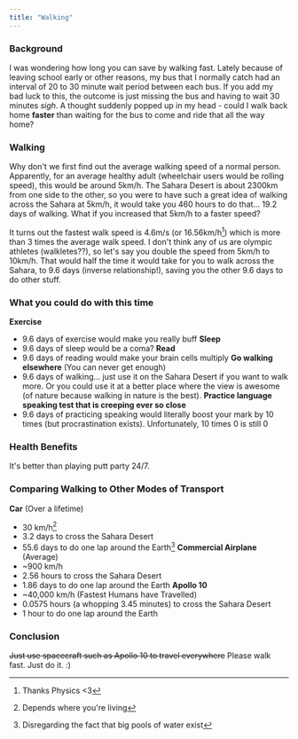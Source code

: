 ```yaml
---
title: "Walking"
---
```


### Background

I was wondering how long you can save by walking fast. Lately because of leaving school early or other reasons, my bus that I normally catch had an interval of 20 to 30 minute wait period between each bus. If you add my bad luck to this, the outcome is just missing the bus and having to wait 30 minutes *sigh*. A thought suddenly popped up in my head - could I walk back home **faster** than waiting for the bus to come and ride that all the way home?

### Walking

Why don't we first find out the average walking speed of a normal person. Apparently, for an average healthy adult (wheelchair users would be rolling speed), this would be around 5km/h. The Sahara Desert is about 2300km from one side to the other, so you were to have such a great idea of walking across the Sahara at 5km/h, it would take you 460 hours to do that... 19.2 days of walking. What if you increased that 5km/h to a faster speed?

It turns out the fastest walk speed is 4.6m/s (or 16.56km/h[^1]) which is more than 3 times the average walk speed. I don't think any of us are olympic athletes (walkletes??), so let's say you double the speed from 5km/h to 10km/h. That would half the time it would take for you to walk across the Sahara, to 9.6 days (inverse relationship!), saving you the other 9.6 days to do other stuff.

### What you could do with this time

**Exercise**
- 9.6 days of exercise would make you really buff
**Sleep**
- 9.6 days of sleep would be a coma?
**Read**
- 9.6 days of reading would make your brain cells multiply
**Go walking elsewhere** (You can never get enough)
- 9.6 days of walking... just use it on the Sahara Desert if you want to walk more. Or you could use it at a better place where the view is awesome (of nature because walking in nature is the best).
**Practice language speaking test that is creeping ever so close**
- 9.6 days of practicing speaking would literally boost your mark by 10 times (but procrastination exists). Unfortunately, 10 times 0 is still 0

### Health Benefits

It's better than playing putt party 24/7.

### Comparing Walking to Other Modes of Transport

**Car** (Over a lifetime)
- 30 km/h[^2]
- 3.2 days to cross the Sahara Desert
- 55.6 days to do one lap around the Earth[^3]
**Commercial Airplane** (Average)
- ~900 km/h
- 2.56 hours to cross the Sahara Desert
- 1.86 days to do one lap around the Earth
**Apollo 10**
- ~40,000 km/h (Fastest Humans have Travelled)
- 0.0575 hours (a whopping 3.45 minutes) to cross the Sahara Desert
- 1 hour to do one lap around the Earth

### Conclusion

~~Just use spacecraft such as Apollo 10 to travel everywhere~~
Please walk fast. Just do it. :)



[^1]: Thanks Physics <3
[^2]: Depends where you're living
[^3]: Disregarding the fact that big pools of water exist